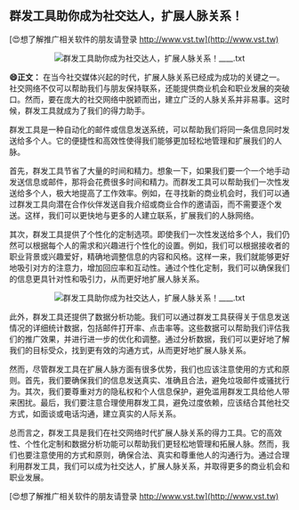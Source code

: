## **群发工具助你成为社交达人，扩展人脉关系！**

[😍想了解推广相关软件的朋友请登录 http://www.vst.tw](http://www.vst.tw)

 <center><img src="https://vst.tw/MP4/tuiguang/png/4.png" alt="群发工具助你成为社交达人，扩展人脉关系！____.txt"></center>

**😄正文：**
在当今社交媒体兴起的时代，扩展人脉关系已经成为成功的关键之一。社交网络不仅可以帮助我们与朋友保持联系，还能提供商业机会和职业发展的突破口。然而，要在庞大的社交网络中脱颖而出，建立广泛的人脉关系并非易事。这时候，群发工具就成为了我们的得力助手。

群发工具是一种自动化的邮件或信息发送系统，可以帮助我们将同一条信息同时发送给多个人。它的便捷性和高效性使得我们能够更加轻松地管理和扩展我们的人脉。

首先，群发工具节省了大量的时间和精力。想象一下，如果我们要一个一个地手动发送信息或邮件，那将会花费很多时间和精力。而群发工具可以帮助我们一次性发送给多个人，极大地提高了工作效率。例如，在寻找新的商业机会时，我们可以通过群发工具向潜在合作伙伴发送自我介绍或商业合作的邀请函，而不需要逐个发送。这样，我们可以更快地与更多的人建立联系，扩展我们的人脉网络。

其次，群发工具提供了个性化的定制选项。即使我们一次性发送给多个人，我们仍然可以根据每个人的需求和兴趣进行个性化的设置。例如，我们可以根据接收者的职业背景或兴趣爱好，精确地调整信息的内容和风格。这样一来，我们就能够更好地吸引对方的注意力，增加回应率和互动性。通过个性化定制，我们可以确保我们的信息更具针对性和吸引力，从而更好地扩展人脉关系。

 <center><img src="https://vst.tw/MP4/tuiguang/png/1.png" alt="群发工具助你成为社交达人，扩展人脉关系！____.txt"></center>

此外，群发工具还提供了数据分析功能。我们可以通过群发工具获得关于信息发送情况的详细统计数据，包括邮件打开率、点击率等。这些数据可以帮助我们评估我们的推广效果，并进行进一步的优化和调整。通过分析数据，我们可以更好地了解我们的目标受众，找到更有效的沟通方式，从而更好地扩展人脉关系。

然而，尽管群发工具在扩展人脉方面有很多优势，我们也应该注意使用的方式和原则。首先，我们要确保我们的信息发送真实、准确且合法，避免垃圾邮件或骚扰行为。其次，我们要尊重对方的隐私权和个人信息保护，避免滥用群发工具给他人带来困扰。最后，我们要注意合理使用群发工具，避免过度依赖，应该结合其他社交方式，如面谈或电话沟通，建立真实的人际关系。

总而言之，群发工具是我们在社交网络时代扩展人脉关系的得力工具。它的高效性、个性化定制和数据分析功能可以帮助我们更轻松地管理和拓展人脉。然而，我们也要注意使用的方式和原则，确保合法、真实和尊重他人的沟通行为。通过合理利用群发工具，我们可以成为社交达人，扩展人脉关系，并取得更多的商业机会和职业发展。

[😍想了解推广相关软件的朋友请登录 http://www.vst.tw](http://www.vst.tw)




